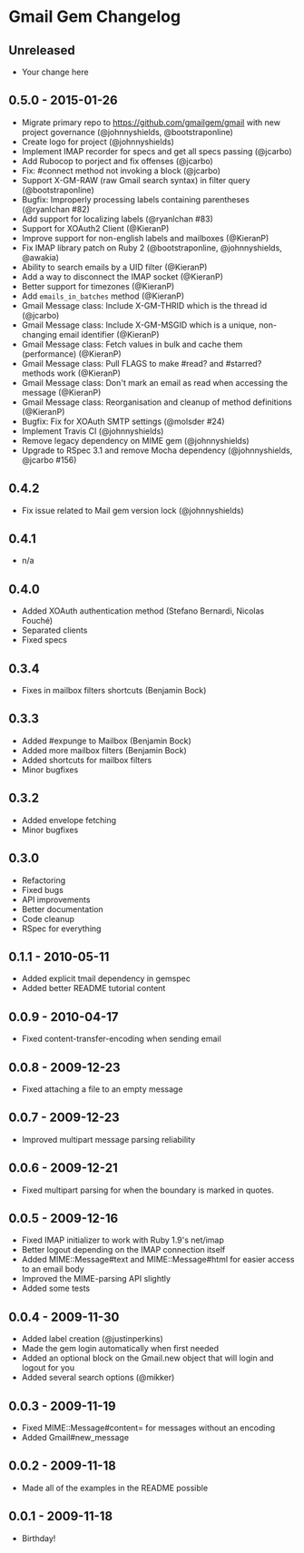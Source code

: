 # Gmail Gem Changelog

## Unreleased

* Your change here


## 0.5.0 - 2015-01-26

* Migrate primary repo to https://github.com/gmailgem/gmail with new project governance (@johnnyshields, @bootstraponline)
* Create logo for project (@johnnyshields)
* Implement IMAP recorder for specs and get all specs passing (@jcarbo)
* Add Rubocop to porject and fix offenses (@jcarbo)
* Fix: #connect method not invoking a block (@jcarbo)
* Support X-GM-RAW (raw Gmail search syntax) in filter query (@bootstraponline)
* Bugfix: Improperly processing labels containing parentheses (@ryanlchan #82)
* Add support for localizing labels (@ryanlchan #83)
* Support for XOAuth2 Client (@KieranP)
* Improve support for non-english labels and mailboxes (@KieranP)
* Fix IMAP library patch on Ruby 2 (@bootstraponline, @johnnyshields,  @awakia)
* Ability to search emails by a UID filter (@KieranP)
* Add a way to disconnect the IMAP socket (@KieranP)
* Better support for timezones (@KieranP)
* Add `emails_in_batches` method (@KieranP)
* Gmail Message class: Include X-GM-THRID which is the thread id (@jcarbo)
* Gmail Message class: Include X-GM-MSGID which is a unique, non-changing email identifier (@KieranP)
* Gmail Message class: Fetch values in bulk and cache them (performance) (@KieranP)
* Gmail Message class: Pull FLAGS to make #read? and #starred? methods work (@KieranP)
* Gmail Message class: Don't mark an email as read when accessing the message (@KieranP)
* Gmail Message class: Reorganisation and cleanup of method definitions (@KieranP)
* Bugfix: Fix for XOAuth SMTP settings (@molsder #24)
* Implement Travis CI (@johnnyshields)
* Remove legacy dependency on MIME gem (@johnnyshields)
* Upgrade to RSpec 3.1 and remove Mocha dependency (@johnnyshields, @jcarbo #156)


## 0.4.2

* Fix issue related to Mail gem version lock (@johnnyshields)


## 0.4.1

* n/a


## 0.4.0

* Added XOAuth authentication method (Stefano Bernardi, Nicolas Fouché)
* Separated clients
* Fixed specs


## 0.3.4

* Fixes in mailbox filters shortcuts (Benjamin Bock)


## 0.3.3

* Added #expunge to Mailbox (Benjamin Bock)
* Added more mailbox filters (Benjamin Bock)
* Added shortcuts for mailbox filters
* Minor bugfixes


## 0.3.2

* Added envelope fetching
* Minor bugfixes


## 0.3.0

* Refactoring
* Fixed bugs
* API improvements
* Better documentation
* Code cleanup
* RSpec for everything


## 0.1.1 - 2010-05-11

* Added explicit tmail dependency in gemspec
* Added better README tutorial content


## 0.0.9 - 2010-04-17

* Fixed content-transfer-encoding when sending email


## 0.0.8 - 2009-12-23

* Fixed attaching a file to an empty message


## 0.0.7 - 2009-12-23

* Improved multipart message parsing reliability


## 0.0.6 - 2009-12-21

* Fixed multipart parsing for when the boundary is marked in quotes.


## 0.0.5 - 2009-12-16

* Fixed IMAP initializer to work with Ruby 1.9's net/imap
* Better logout depending on the IMAP connection itself
* Added MIME::Message#text and MIME::Message#html for easier access to an email body
* Improved the MIME-parsing API slightly
* Added some tests


## 0.0.4 - 2009-11-30

* Added label creation (@justinperkins)
* Made the gem login automatically when first needed
* Added an optional block on the Gmail.new object that will login and logout for you
* Added several search options (@mikker)


## 0.0.3 - 2009-11-19

* Fixed MIME::Message#content= for messages without an encoding
* Added Gmail#new_message


## 0.0.2 - 2009-11-18

* Made all of the examples in the README possible


## 0.0.1 - 2009-11-18

* Birthday!
